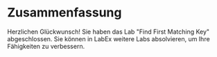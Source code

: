 # Zusammenfassung

Herzlichen Glückwunsch! Sie haben das Lab "Find First Matching Key" abgeschlossen. Sie können in LabEx weitere Labs absolvieren, um Ihre Fähigkeiten zu verbessern.
